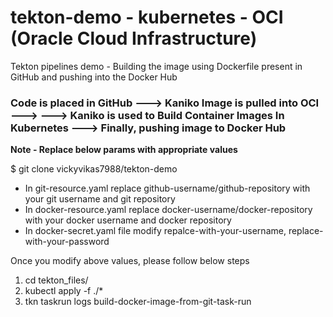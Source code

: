 # tekton-demo - kubernetes - OCI (Oracle Cloud Infrastructure)
Tekton pipelines demo - Building the image using Dockerfile present in GitHub and pushing into the Docker Hub

 <h3> <b>Code is placed in GitHub ---> Kaniko Image is pulled into OCI ---> ---> Kaniko is used to Build Container Images In Kubernetes ---> Finally, pushing image to Docker Hub  </b> </h3>
 
<b>Note - Replace below params with appropriate values</b>

$ git clone vickyvikas7988/tekton-demo
<br>

<ul>
<li> In git-resource.yaml replace github-username/github-repository with your git username and git repository </li>
<li> In docker-resource.yaml replace docker-username/docker-repository with your docker username and docker repository</li>
<li> In docker-secret.yaml file modify repalce-with-your-username, replace-with-your-password </li>
</ul>

<p> Once you modify above values, please follow below steps </p>
<ol>
<li> cd tekton_files/ </li>
<li> kubectl apply -f ./*</li>
<li> tkn taskrun logs build-docker-image-from-git-task-run</li>
</ol>


